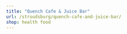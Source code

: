 ```yaml
---
title: "Quench Cafe & Juice Bar"
url: /stroudsburg/quench-cafe-and-juice-bar/
shop: health food
---
```

